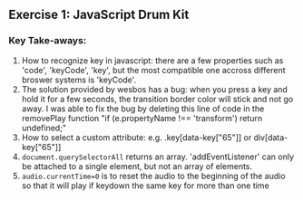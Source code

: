 ## Exercise 1: JavaScript Drum Kit

### Key Take-aways:

1. How to recognize key in javascript: there are a few properties such as 'code', 'keyCode', 'key', but the most compatible one accross different broswer systems is 'keyCode'.
2. The solution provided by wesbos has a bug: when you press a key and hold it for a few seconds, the transition border color will stick and not go away. I was able to fix the bug by deleting this line of code in the removePlay function "if (e.propertyName !== 'transform') return undefined;"
3. How to select a custom attribute: e.g. .key[data-key["65"]] or div[data-key["65"]]
4. `document.querySelectorAll` returns an array. 'addEventListener' can only be attached to a single element, but not an array of elements.
5. `audio.currentTime=0` is to reset the audio to the beginning of the audio so that it will play if keydown the same key for more than one time
